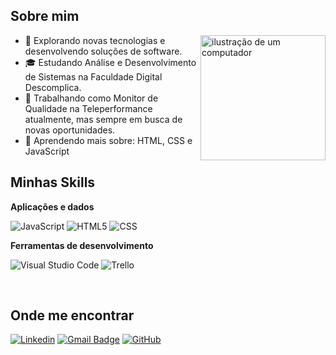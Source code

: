 ## Sobre mim

<img src="https://raw.githubusercontent.com/MicaelliMedeiros/micaellimedeiros/master/image/computer-illustration.png" alt="ilustração de um computador" min-width="200px" max-width="200px" width="200px" align="right">


- 🤔 Explorando novas tecnologias e desenvolvendo soluções de software.
- 🎓 Estudando Análise e Desenvolvimento de Sistemas na Faculdade Digital Descomplica.
- 💼 Trabalhando como Monitor de Qualidade na Teleperformance atualmente, mas sempre em busca de novas oportunidades.
- 🌱 Aprendendo mais sobre: HTML, CSS e JavaScript

## Minhas Skills

**Aplicações e dados**

![JavaScript](https://img.shields.io/badge/-JavaScript-333333?style=flat&logo=javascript)
![HTML5](https://img.shields.io/badge/-HTML5-333333?style=flat&logo=HTML5)
![CSS](https://img.shields.io/badge/-CSS-333333?style=flat&logo=CSS3&logoColor=1572B6)


**Ferramentas de desenvolvimento**

![Visual Studio Code](https://img.shields.io/badge/-Visual%20Studio%20Code-333333?style=flat&logo=visual-studio-code&logoColor=007ACC)
![Trello](https://img.shields.io/badge/-Trello-333333?style=flat&logo=trello&logoColor=007ACC)


<br/>

## Onde me encontrar

[![Linkedin](https://img.shields.io/badge/-Thiago_Dantas-blue?style=flat-square&logo=Linkedin&logoColor=white&link=https://www.linkedin.com/in/thiago-dantas-57356a197/)](https://www.linkedin.com/in/thiago-dantas-57356a197/)
[![Gmail Badge](https://img.shields.io/badge/-Thiago_Dantas-006bed?style=flat-square&logo=Gmail&logoColor=white&link=mailto:thiago.dantas170199@gmail.com)](mailto:thiago.dantas170199@gmail.com)
[![GitHub](https://img.shields.io/github/followers/thdmnzs?label=follow&style=social)](https://github.com/Thdmnzs)
